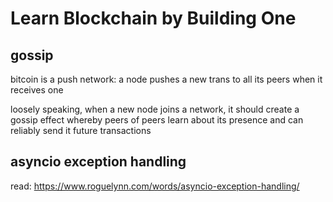 # Learn Blockchain by Building One

## gossip

bitcoin is a push network: a node pushes a new trans to all its
peers when it receives one

loosely speaking, when a new node joins a network, it should
create a gossip effect whereby peers of peers learn about its
presence and can reliably send it future transactions

## asyncio exception handling

read: <https://www.roguelynn.com/words/asyncio-exception-handling/>